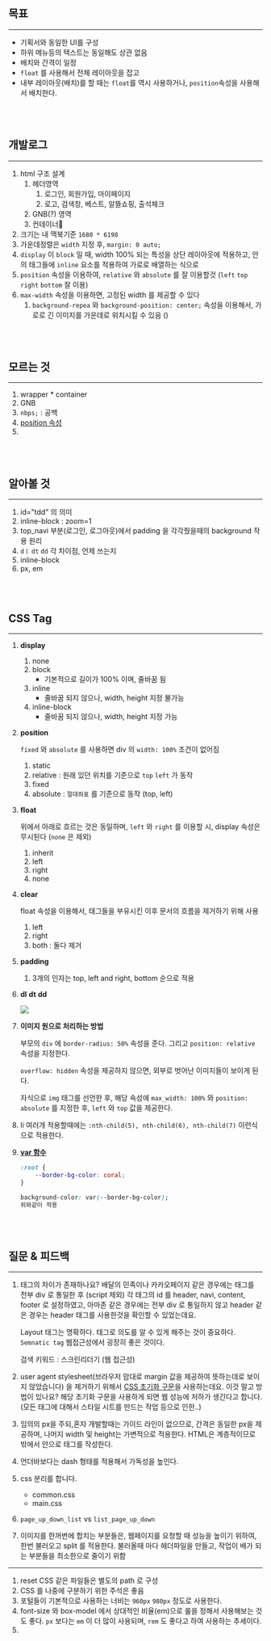 ## 목표

---

- 기획서와 동일한 UI를 구성
- 하위 메뉴등의 텍스트는 동일해도 상관 없음
- 배치와 간격이 일정
- `float` 를 사용해서 전체 레이아웃을 잡고
- 내부 레이아웃(배치)를 할 때는 `float`를 역시 사용하거나, `position`속성을 사용해서 배치한다.

<br/><br/>

## 개발로그

---

1. html 구조 설계
   1. 헤더영역
      1. 로그인, 회원가입, 마이페이지
      2. 로고, 검색창, 베스트, 알뜰쇼핑, 출석체크
   2. GNB(?) 영역
   3. 컨테이너
2. 크기는 내 맥북기준 `1680 * 6198`
3. 가운데정렬은 `width` 지정 후, `margin: 0 auto;`
4. `display` 이 `block` 일 때, width 100% 되는 특성을 상단 레이아웃에 적용하고, 안의 태그들에 `inline` 요소를 적용하여 가로로 배열하는 식으로
5. `position` 속성을 이용하여, `relative` 와 `absolute` 를 잘 이용할것 (`left` `top` `right` `bottom` 잘 이용)
6. `max-width` 속성을 이용하면, 고정된 width 를 제공할 수 있다
   1. `background-repea` 와 `background-position: center;` 속성을 이용해서, 가로로 긴 이미지를 가운데로 위치시킬 수 있음 ()

<br/><br/>

## 모르는 것

---

1. wrapper * container
2. GNB
3. `nbps;` : 공백
4. [position 속성](http://ko.learnlayout.com/position.html)
5. 

<br/><br/>

## 알아볼 것

---

1. id="tdd" 의 의미
2. inline-block : zoom=1
3. top_navi 부분(로그인, 로그아웃)에서 padding 을 각각줬을때의 background 작용 원리
4. `dㅣ` `dt` `dd` 각 차이점, 언제 쓰는지
5. inline-block
6. px, em

<br/><br/>

## CSS Tag

---

1. **display**

   1. none
   2. block
      - 기본적으로 길이가 100% 이며, 줄바꿈 됨
   3. inline
      - 줄바꿈 되지 않으나, width, height 지정 불가능
   4. inline-block
      - 줄바꿈 되지 않으나, width, height 지정 가능

2. **position**

   `fixed` 와 `absolute` 를 사용하면 div 의 `width: 100%` 조건이 없어짐

   1. static
   2. relative : 원래 있던 위치를 기준으로 `top` `left` 가 동작
   3. fixed
   4. absolute : `절대좌표` 를 기준으로 동작 (top, left)

3. **float**

   위에서 아래로 흐르는 것은 동일하며, `left` 와 `right` 를 이용할 시, display 속성은 무시된다 (`none` 은 제외)

   1. inherit
   2. left
   3. right
   4. none

4. **clear**

   float 속성을 이용해서, 태그들을 부유시킨 이후 문서의 흐름을 제거하기 위해 사용

   1. left
   2. right
   3. both : 둘다 제거

5. **padding**

   1. 3개의 인자는 top, left and right, bottom 순으로 적용

6. **dl** **dt** **dd**

   ![](https://i.imgur.com/nSCNAn2.png)

7. **이미지 원으로 처리하는 방법**

   부모의 `div` 에 `border-radius: 50%` 속성을 준다. 그리고 `position: relative` 속성을 지정한다.

   `overflow: hidden` 속성을 제공하지 않으면, 외부로 벗어난 이미지들이 보이게 된다.

   자식으로 `img` 태그를 선언한 후, 해당 속성에 `max_width: 100%` 와 `position: absolute` 를 지정한 후, `left` 와 `top` 값을 제공한다.

8. li 여러개 적용할때에는 `:nth-child(5), nth-child(6), nth-child(7)` 이런식으로 적용한다.

9. **[var 함수](https://developer.mozilla.org/ko/docs/Web/CSS/Using_CSS_variables)**

   ```css
   :root {
       --border-bg-color: coral;
   }
   
   background-color: var(--border-bg-color);
   위와같이 적용
   ```

<br/><br/>

## 질문 & 피드백

---

1. 태그의 차이가 존재하나요?
   배달의 민족이나 카카오페이지 같은 경우에는 태그를 전부 div 로 통일한 후 (script 제외) 각 태그의 id 를 header, navi, content, footer 로 설정하였고, 아마존 같은 경우에는 전부 div 로 통일하지 않고 header 같은 경우는 header 태그를 사용한것을 확인할 수 있었는데요.

   Layout 태그는 명확하다. 태그로 의도를 알 수 있게 해주는 것이 중요하다. `Semnatic tag` 웹접근성에서 굉장히 좋은 것이다.

   검색 키워드 : 스크린리더기 (웹 접근성)

2. user agent stylesheet(브라우저 맘대로 margin 값을 제공하여 뜻하는데로 보이지 않았습니다) 을 제거하기 위해서 [CSS 초기화 구문](https://meyerweb.com/eric/tools/css/reset/)을 사용하는데요. 이것 말고 방법이 있나요? 해당 초기화 구문을 사용하게 되면 웹 성능에 저하가 생긴다고 합니다. (모든 태그에 대해서 스타일 시트를 만드는 작업 등으로 인한..)

3. 임의의 px을 주되,혼자 개발할때는 가이드 라인이 없으므로, 간격은 동일한 px을 제공하며, 나머지 width 및 height는 가변적으로 적용한다. HTML은 계층적이므로 밖에서 안으로 태그를 작성한다.

4. 언더바보다는 dash 형태를 적용해서 가독성을 높인다.

5. css 분리를 합니다.
   - common.css
   - main.css
6. `page_up_down_list` vs `list_page_up_down`
7. 이미지를 한꺼번에 합치는 부분들은, 웹페이지를 요청할 때 성능을 높이기 위하여, 한번 불러오고 split 를 적용한다.
   불러올때 마다 헤더파일을 만들고, 작업이 배가 되는 부분들을 최소한으로 줄이기 위함

---

1. reset CSS 같은 파일들은 별도의 path 로 구성
2. CSS 를 나중에 구분하기 위한 주석은 좋음
3. 포털들이 기본적으로 사용하는 너비는 `960px` `980px` 정도로 사용한다.
4. font-size 와 box-model 에서 상대적인 비율(em)으로 룰을 정해서 사용해보는 것도 좋다.
   `px` 보다는 `em` 이 더 많이 사용되며, `rem` 도 좋다고 하여 사용하는 추세이다.
5. 

<br/><br/>